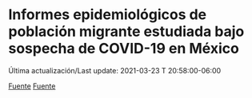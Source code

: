 # Informes epidemiológicos de población migrante estudiada bajo sospecha de COVID-19 en México

 Última actualización/Last update: 2021-03-23 T 20:58:00-06:00

 [Fuente](https://www.gob.mx/salud/documentos/informes-epidemiologicos-de-poblacion-migrante-estudiada-bajo-sospecha-de-covid19-en-mexico)
 [Fuente](https://www.gob.mx/salud/documentos/informes-epidemiologicos-de-poblacion-migrante-estudiada-bajo-sospecha-de-covid19-en-mexico-2020)
